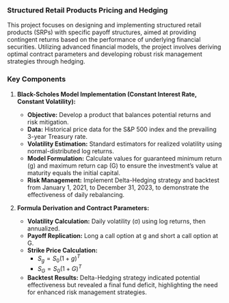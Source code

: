 ### Structured Retail Products Pricing and Hedging

This project focuses on designing and implementing structured retail products (SRPs) with specific payoff structures, aimed at providing contingent returns based on the performance of underlying financial securities. Utilizing advanced financial models, the project involves deriving optimal contract parameters and developing robust risk management strategies through hedging.

### Key Components

1. **Black-Scholes Model Implementation (Constant Interest Rate, Constant Volatility):**
    - **Objective:** Develop a product that balances potential returns and risk mitigation.
    - **Data:** Historical price data for the S&P 500 index and the prevailing 3-year Treasury rate.
    - **Volatility Estimation:** Standard estimators for realized volatility using normal-distributed log returns.
    - **Model Formulation:** Calculate values for guaranteed minimum return (g) and maximum return cap (G) to ensure the investment’s value at maturity equals the initial capital.
    - **Risk Management:** Implement Delta-Hedging strategy and backtest from January 1, 2021, to December 31, 2023, to demonstrate the effectiveness of daily rebalancing.

2. **Formula Derivation and Contract Parameters:**
    - **Volatility Calculation:** Daily volatility (σ) using log returns, then annualized.
    - **Payoff Replication:** Long a call option at g and short a call option at G.
    - **Strike Price Calculation:** 
        - $` S_g = S_0(1 + g)^T `$
        - $` S_G = S_0(1 + G)^T `$
    - **Backtest Results:** Delta-Hedging strategy indicated potential effectiveness but revealed a final fund deficit, highlighting the need for enhanced risk management strategies.
